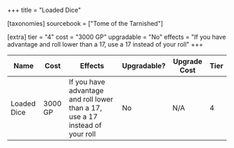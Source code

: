 +++
title = "Loaded  Dice"

[taxonomies]
sourcebook = ["Tome of the Tarnished"]

[extra]
tier = "4"
cost = "3000 GP"
upgradable = "No"
effects = "If you have advantage and roll lower than a 17, use a 17 instead of your roll"
+++

| Name                          | Cost    | Effects                                                                                           | Upgradable? | Upgrade Cost | Tier |
| ----------------------------- | ------- | ----------------------------------------------------------------------------------------------- | ----------- | ------------ | ---- |
| Loaded  Dice | 3000 GP | If you have advantage and roll lower than a 17, use a 17 instead of your roll | No | N/A | 4 |
